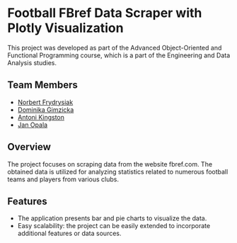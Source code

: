 # Football FBref Data Scraper with Plotly Visualization

This project was developed as part of the Advanced Object-Oriented and Functional Programming course, which is a part of the Engineering and Data Analysis studies.

## Team Members
- [Norbert Frydrysiak](https://github.com/fantasy2fry)
- [Dominika Gimzicka](https://github.com/GimzickaDominika?fbclid=IwAR117ek299FTZ05YrRQHRcsr8fk-1SZ2kE59icbJIOspeX861-zq1do5MqY)
- [Antoni Kingston](https://github.com/WujekHussein)
- [Jan Opala](https://github.com/JanOpala?fbclid=IwAR3cO9TVjjgoN2MOjygmJ88UD7zGxURRg9YinDlSg6yYOkxvsbh2lvaqq5E)

## Overview
The project focuses on scraping data from the website fbref.com. The obtained data is utilized for analyzing statistics related to numerous football teams and players from various clubs.

## Features
- The application presents bar and pie charts to visualize the data.
- Easy scalability: the project can be easily extended to incorporate additional features or data sources.

